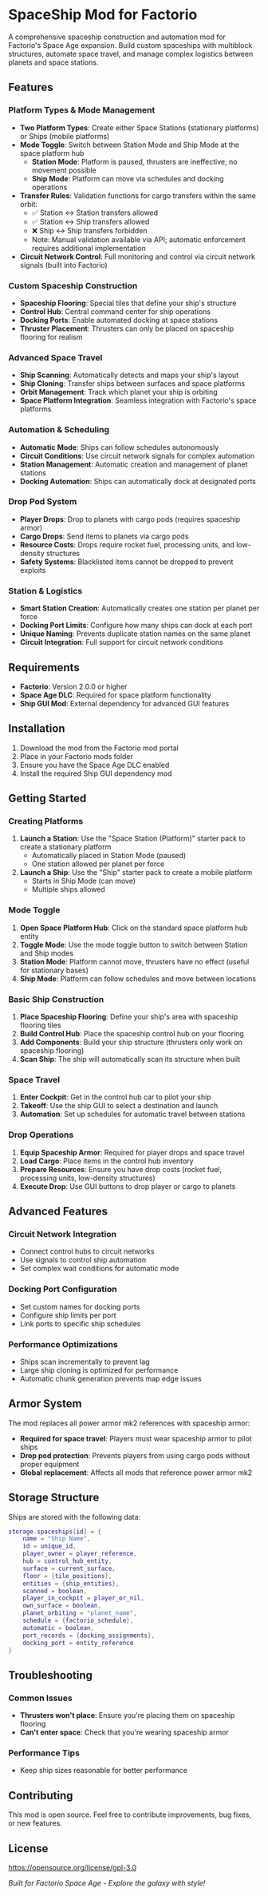 # SpaceShip Mod for Factorio

A comprehensive spaceship construction and automation mod for Factorio's Space Age expansion. Build custom spaceships with multiblock structures, automate space travel, and manage complex logistics between planets and space stations.

## Features

### Platform Types & Mode Management
- **Two Platform Types**: Create either Space Stations (stationary platforms) or Ships (mobile platforms)
- **Mode Toggle**: Switch between Station Mode and Ship Mode at the space platform hub
  - **Station Mode**: Platform is paused, thrusters are ineffective, no movement possible
  - **Ship Mode**: Platform can move via schedules and docking operations
- **Transfer Rules**: Validation functions for cargo transfers within the same orbit:
  - ✅ Station ↔ Station transfers allowed
  - ✅ Station ↔ Ship transfers allowed
  - ❌ Ship ↔ Ship transfers forbidden
  - Note: Manual validation available via API; automatic enforcement requires additional implementation
- **Circuit Network Control**: Full monitoring and control via circuit network signals (built into Factorio)

### Custom Spaceship Construction
- **Spaceship Flooring**: Special tiles that define your ship's structure
- **Control Hub**: Central command center for ship operations
- **Docking Ports**: Enable automated docking at space stations
- **Thruster Placement**: Thrusters can only be placed on spaceship flooring for realism

### Advanced Space Travel
- **Ship Scanning**: Automatically detects and maps your ship's layout
- **Ship Cloning**: Transfer ships between surfaces and space platforms
- **Orbit Management**: Track which planet your ship is orbiting
- **Space Platform Integration**: Seamless integration with Factorio's space platforms

### Automation & Scheduling
- **Automatic Mode**: Ships can follow schedules autonomously
- **Circuit Conditions**: Use circuit network signals for complex automation
- **Station Management**: Automatic creation and management of planet stations
- **Docking Automation**: Ships can automatically dock at designated ports

### Drop Pod System
- **Player Drops**: Drop to planets with cargo pods (requires spaceship armor)
- **Cargo Drops**: Send items to planets via cargo pods
- **Resource Costs**: Drops require rocket fuel, processing units, and low-density structures
- **Safety Systems**: Blacklisted items cannot be dropped to prevent exploits

### Station & Logistics
- **Smart Station Creation**: Automatically creates one station per planet per force
- **Docking Port Limits**: Configure how many ships can dock at each port
- **Unique Naming**: Prevents duplicate station names on the same planet
- **Circuit Integration**: Full support for circuit network conditions

## Requirements

- **Factorio**: Version 2.0.0 or higher
- **Space Age DLC**: Required for space platform functionality
- **Ship GUI Mod**: External dependency for advanced GUI features

## Installation

1. Download the mod from the Factorio mod portal
2. Place in your Factorio mods folder
3. Ensure you have the Space Age DLC enabled
4. Install the required Ship GUI dependency mod

## Getting Started

### Creating Platforms
1. **Launch a Station**: Use the "Space Station (Platform)" starter pack to create a stationary platform
   - Automatically placed in Station Mode (paused)
   - One station allowed per planet per force
2. **Launch a Ship**: Use the "Ship" starter pack to create a mobile platform
   - Starts in Ship Mode (can move)
   - Multiple ships allowed

### Mode Toggle
1. **Open Space Platform Hub**: Click on the standard space platform hub entity
2. **Toggle Mode**: Use the mode toggle button to switch between Station and Ship modes
3. **Station Mode**: Platform cannot move, thrusters have no effect (useful for stationary bases)
4. **Ship Mode**: Platform can follow schedules and move between locations

### Basic Ship Construction
1. **Place Spaceship Flooring**: Define your ship's area with spaceship flooring tiles
2. **Build Control Hub**: Place the spaceship control hub on your flooring
3. **Add Components**: Build your ship structure (thrusters only work on spaceship flooring)
4. **Scan Ship**: The ship will automatically scan its structure when built

### Space Travel
1. **Enter Cockpit**: Get in the control hub car to pilot your ship
2. **Takeoff**: Use the ship GUI to select a destination and launch
3. **Automation**: Set up schedules for automatic travel between stations

### Drop Operations
1. **Equip Spaceship Armor**: Required for player drops and space travel
2. **Load Cargo**: Place items in the control hub inventory
3. **Prepare Resources**: Ensure you have drop costs (rocket fuel, processing units, low-density structures)
4. **Execute Drop**: Use GUI buttons to drop player or cargo to planets

## Advanced Features

### Circuit Network Integration
- Connect control hubs to circuit networks
- Use signals to control ship automation
- Set complex wait conditions for automatic mode

### Docking Port Configuration
- Set custom names for docking ports
- Configure ship limits per port
- Link ports to specific ship schedules

### Performance Optimizations
- Ships scan incrementally to prevent lag
- Large ship cloning is optimized for performance
- Automatic chunk generation prevents map edge issues

## Armor System

The mod replaces all power armor mk2 references with spaceship armor:
- **Required for space travel**: Players must wear spaceship armor to pilot ships
- **Drop pod protection**: Prevents players from using cargo pods without proper equipment
- **Global replacement**: Affects all mods that reference power armor mk2

## Storage Structure

Ships are stored with the following data:
```lua
storage.spaceships[id] = {
    name = "Ship Name",
    id = unique_id,
    player_owner = player_reference,
    hub = control_hub_entity,
    surface = current_surface,
    floor = {tile_positions},
    entities = {ship_entities},
    scanned = boolean,
    player_in_cockpit = player_or_nil,
    own_surface = boolean,
    planet_orbiting = "planet_name",
    schedule = {factorio_schedule},
    automatic = boolean,
    port_records = {docking_assignments},
    docking_port = entity_reference
}
```

## Troubleshooting

### Common Issues
- **Thrusters won't place**: Ensure you're placing them on spaceship flooring
- **Can't enter space**: Check that you're wearing spaceship armor

### Performance Tips
- Keep ship sizes reasonable for better performance

## Contributing

This mod is open source. Feel free to contribute improvements, bug fixes, or new features.

## License
https://opensource.org/license/gpl-3.0

*Built for Factorio Space Age - Explore the galaxy with style!*